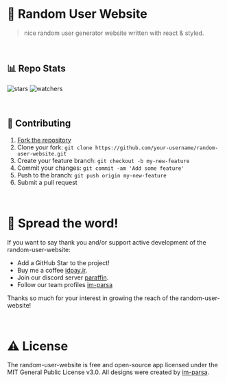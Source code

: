 # 🤖 Random User Website
> nice random user generator website written with react & styled.

<br/>

## 📊 Repo Stats

<p align="left">
    <img src="https://img.shields.io/github/stars/im-parsa/random-user-website.svg" alt="stars">
    <img src="https://img.shields.io/github/watchers/im-parsa/random-user-website.svg" alt="watchers">
</p>

<br/>

## 🤝 Contributing
1. [Fork the repository](https://github.com/im-parsa/random-user-website/fork)
2. Clone your fork: `git clone https://github.com/your-username/random-user-website.git`
3. Create your feature branch: `git checkout -b my-new-feature`
4. Commit your changes: `git commit -am 'Add some feature'`
5. Push to the branch: `git push origin my-new-feature`
6. Submit a pull request

<br/>

# 🌟 Spread the word!

If you want to say thank you and/or support active development of the random-user-website:
- Add a GitHub Star to the project!
- Buy me a coffee [idpay.ir](https://idpay.ir/paraffin-donate).
- Join our discord server [paraffin](https://discord.com/invite/RUrks4JqW6).
- Follow our team profiles [im-parsa](https://github.com/im-parsa)

Thanks so much for your interest in growing the reach of the random-user-website!

<br/>

# ⚠️ License

The random-user-website is free and open-source app licensed under the MIT General Public License v3.0. All designs were created by [im-parsa](https://github.com/im-parsa).

<br />
